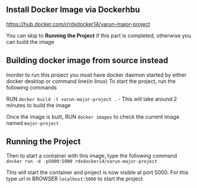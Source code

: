 ## Install Docker Image via Dockerhbu

https://hub.docker.com/r/rdxdocker14/varun-major-project

You can skip to **Running the Project** if this part is completed, otherwise you can build the image
## Building docker image from source instead
Inorder to run this project you must have docker daemon started by either docker desktop or command line(in linux) 
To start the project, run the following commands

RUN `docker build -t varun-major-project .` - This will take around 2 minutes to build the image

Once the image is built, 
RUN `docker images` to check the current image named `major-project`

## Running the Project

Then to start a container with this image, type the following command
`docker run -d -p5000:5000 rdxdocker14/varun-major-project`

This will start the container and project is now visible at port 5000.
For this type url in BROWSER `localhost:5000` to start the project